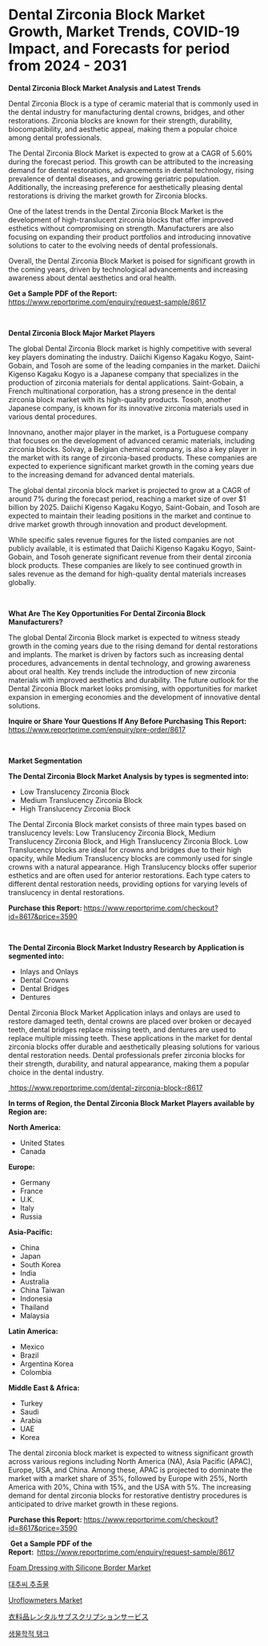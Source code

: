 <p><h1>Dental Zirconia Block Market Growth, Market Trends, COVID-19 Impact, and Forecasts for period from 2024 - 2031</h1></p><p><strong>Dental Zirconia Block Market Analysis and Latest Trends</strong></p>
<p><p>Dental Zirconia Block is a type of ceramic material that is commonly used in the dental industry for manufacturing dental crowns, bridges, and other restorations. Zirconia blocks are known for their strength, durability, biocompatibility, and aesthetic appeal, making them a popular choice among dental professionals.</p><p>The Dental Zirconia Block Market is expected to grow at a CAGR of 5.60% during the forecast period. This growth can be attributed to the increasing demand for dental restorations, advancements in dental technology, rising prevalence of dental diseases, and growing geriatric population. Additionally, the increasing preference for aesthetically pleasing dental restorations is driving the market growth for Zirconia blocks.</p><p>One of the latest trends in the Dental Zirconia Block Market is the development of high-translucent zirconia blocks that offer improved esthetics without compromising on strength. Manufacturers are also focusing on expanding their product portfolios and introducing innovative solutions to cater to the evolving needs of dental professionals.</p><p>Overall, the Dental Zirconia Block Market is poised for significant growth in the coming years, driven by technological advancements and increasing awareness about dental aesthetics and oral health.</p></p>
<p><strong>Get a Sample PDF of the Report:&nbsp;</strong> <a href="https://www.reportprime.com/enquiry/request-sample/8617">https://www.reportprime.com/enquiry/request-sample/8617</a></p>
<p>&nbsp;</p>
<p><strong>Dental Zirconia Block Major Market Players</strong></p>
<p><p>The global Dental Zirconia Block market is highly competitive with several key players dominating the industry. Daiichi Kigenso Kagaku Kogyo, Saint-Gobain, and Tosoh are some of the leading companies in the market. Daiichi Kigenso Kagaku Kogyo is a Japanese company that specializes in the production of zirconia materials for dental applications. Saint-Gobain, a French multinational corporation, has a strong presence in the dental zirconia block market with its high-quality products. Tosoh, another Japanese company, is known for its innovative zirconia materials used in various dental procedures.</p><p>Innovnano, another major player in the market, is a Portuguese company that focuses on the development of advanced ceramic materials, including zirconia blocks. Solvay, a Belgian chemical company, is also a key player in the market with its range of zirconia-based products. These companies are expected to experience significant market growth in the coming years due to the increasing demand for advanced dental materials.</p><p>The global dental zirconia block market is projected to grow at a CAGR of around 7% during the forecast period, reaching a market size of over $1 billion by 2025. Daiichi Kigenso Kagaku Kogyo, Saint-Gobain, and Tosoh are expected to maintain their leading positions in the market and continue to drive market growth through innovation and product development.</p><p>While specific sales revenue figures for the listed companies are not publicly available, it is estimated that Daiichi Kigenso Kagaku Kogyo, Saint-Gobain, and Tosoh generate significant revenue from their dental zirconia block products. These companies are likely to see continued growth in sales revenue as the demand for high-quality dental materials increases globally.</p></p>
<p>&nbsp;</p>
<p><strong>What Are The Key Opportunities For Dental Zirconia Block Manufacturers?</strong></p>
<p><p>The global Dental Zirconia Block market is expected to witness steady growth in the coming years due to the rising demand for dental restorations and implants. The market is driven by factors such as increasing dental procedures, advancements in dental technology, and growing awareness about oral health. Key trends include the introduction of new zirconia materials with improved aesthetics and durability. The future outlook for the Dental Zirconia Block market looks promising, with opportunities for market expansion in emerging economies and the development of innovative dental solutions.</p></p>
<p><strong>Inquire or Share Your Questions If Any Before Purchasing This Report:</strong> <a href="https://www.reportprime.com/enquiry/pre-order/8617">https://www.reportprime.com/enquiry/pre-order/8617</a></p>
<p>&nbsp;</p>
<p><strong>Market Segmentation</strong></p>
<p><strong>The Dental Zirconia Block Market Analysis by types is segmented into:</strong></p>
<p><ul><li>Low Translucency Zirconia Block</li><li>Medium Translucency Zirconia Block</li><li>High Translucency Zirconia Block</li></ul></p>
<p><p>The Dental Zirconia Block market consists of three main types based on translucency levels: Low Translucency Zirconia Block, Medium Translucency Zirconia Block, and High Translucency Zirconia Block. Low Translucency blocks are ideal for crowns and bridges due to their high opacity, while Medium Translucency blocks are commonly used for single crowns with a natural appearance. High Translucency blocks offer superior esthetics and are often used for anterior restorations. Each type caters to different dental restoration needs, providing options for varying levels of translucency in dental restorations.</p></p>
<p><strong>Purchase this Report:&nbsp;</strong><a href="https://www.reportprime.com/checkout?id=8617&price=3590">https://www.reportprime.com/checkout?id=8617&price=3590</a></p>
<p>&nbsp;</p>
<p><strong>The Dental Zirconia Block Market Industry Research by Application is segmented into:</strong></p>
<p><ul><li>Inlays and Onlays</li><li>Dental Crowns</li><li>Dental Bridges</li><li>Dentures</li></ul></p>
<p><p>Dental Zirconia Block Market Application inlays and onlays are used to restore damaged teeth, dental crowns are placed over broken or decayed teeth, dental bridges replace missing teeth, and dentures are used to replace multiple missing teeth. These applications in the market for dental zirconia blocks offer durable and aesthetically pleasing solutions for various dental restoration needs. Dental professionals prefer zirconia blocks for their strength, durability, and natural appearance, making them a popular choice in the dental industry.</p></p>
<p><a href="https://www.reportprime.com/dental-zirconia-block-r8617">&nbsp;https://www.reportprime.com/dental-zirconia-block-r8617</a></p>
<p><strong>In terms of Region, the Dental Zirconia Block Market Players available by Region are:</strong></p>
<p>
    <p> <strong> North America: </strong>
        <ul>
            <li>United States</li>
            <li>Canada</li>
        </ul>
        </p> 
    <p> <strong> Europe: </strong>
        <ul>
            <li>Germany</li>
            <li>France</li>
            <li>U.K.</li>
            <li>Italy</li>
            <li>Russia</li>
        </ul>
        </p> 
    <p> <strong> Asia-Pacific: </strong>
        <ul>
            <li>China</li>
            <li>Japan</li>
            <li>South Korea</li>
            <li>India</li>
            <li>Australia</li>
            <li>China Taiwan</li>
            <li>Indonesia</li>
            <li>Thailand</li>
            <li>Malaysia</li>
        </ul>
        </p> 
    <p> <strong> Latin America: </strong>
        <ul>
            <li>Mexico</li>
            <li>Brazil</li>
            <li>Argentina Korea</li>
            <li>Colombia</li>
        </ul>
        </p> 
    <p> <strong> Middle East & Africa: </strong>
        <ul>
            <li>Turkey</li>
            <li>Saudi</li>
            <li>Arabia</li>
            <li>UAE</li>
            <li>Korea</li>
        </ul>
    </p>
    </p>
<p><p>The dental zirconia block market is expected to witness significant growth across various regions including North America (NA), Asia Pacific (APAC), Europe, USA, and China. Among these, APAC is projected to dominate the market with a market share of 35%, followed by Europe with 25%, North America with 20%, China with 15%, and the USA with 5%. The increasing demand for dental zirconia blocks for restorative dentistry procedures is anticipated to drive market growth in these regions.</p></p>
<p><strong>Purchase this Report: </strong><a href="https://www.reportprime.com/checkout?id=8617&price=3590">https://www.reportprime.com/checkout?id=8617&price=3590</a></p>
<p>&nbsp;<strong>Get a Sample PDF of the Report:&nbsp;&nbsp;</strong><a href="https://www.reportprime.com/enquiry/request-sample/8617">https://www.reportprime.com/enquiry/request-sample/8617</a></p>
<p><strong></strong></p>
<p><p><a href="https://github.com/ZackaryHalvorson2023/Market-Research-Report-List-1/blob/main/foam-dressing-with-silicone-border-market.md">Foam Dressing with Silicone Border Market</a></p><p><a href="https://github.com/JosefaRice/Market-Research-Report-List-1/blob/main/334731773209.md">대추씨 추출물</a></p><p><a href="https://github.com/AnnChovey2023/Market-Research-Report-List-1/blob/main/uroflowmeters-market.md">Uroflowmeters Market</a></p><p><a href="https://github.com/RudySimonis2023/Market-Research-Report-List-1/blob/main/425161877471.md">衣料品レンタルサブスクリプションサービス</a></p><p><a href="https://github.com/fernandotryO5lson96765/Market-Research-Report-List-1/blob/main/198448973208.md">생물학적 탱크</a></p></p>
